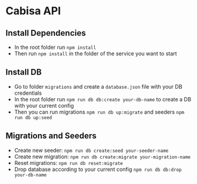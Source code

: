 # Cabisa API

## Install Dependencies

- In the root folder run `npm install`
- Then run `npm install` in the folder of the service you want to start

## Install DB

- Go to folder `migrations` and create a `database.json` file with your DB credentials
- In the root folder run `npm run db db:create your-db-name` to create a DB with your current config
- Then you can run migrations `npm run db up:migrate` and seeders `npm run db up:seed`

## Migrations and Seeders

- Create new seeder: `npm run db create:seed your-seeder-name`
- Create new migration: `npm run db create:migrate your-migration-name`
- Reset migrations: `npm run db reset:migrate`
- Drop database according to your current config `npm run db db:drop your-db-name`
